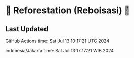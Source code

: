 
# 🌳 Reforestation (Reboisasi) 🌲

## Last Updated

GitHub Actions time: Sat Jul 13 10:17:21 UTC 2024

Indonesia/Jakarta time: Sat Jul 13 17:17:21 WIB 2024
